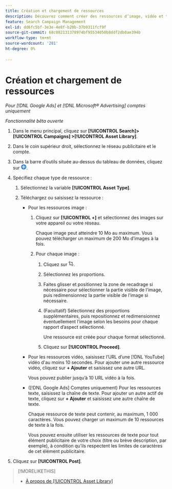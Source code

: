 ```yaml
---
title: Création et chargement de ressources
description: Découvrez comment créer des ressources d’image, vidéo et texte réutilisables et les télécharger dans votre [!DNL Google Ads] et [!DNL Microsoft® Advertising] bibliothèques de ressources au niveau du compte.
feature: Search Campaign Management
exl-id: dd6fc5bf-3e3e-4e8f-b20b-37b9311fcf9f
source-git-commit: 68c082131378974bf95534050b8ddf2db0ae394b
workflow-type: tm+mt
source-wordcount: '281'
ht-degree: 0%

---
```


# Création et chargement de ressources

*Pour [!DNL Google Ads] et [!DNL Microsoft® Advertising] comptes uniquement*

*Fonctionnalité bêta ouverte*

1. Dans le menu principal, cliquez sur **[!UICONTROL Search]> [!UICONTROL Campaigns] >[!UICONTROL Asset Library]**.

1. Dans le coin supérieur droit, sélectionnez le réseau publicitaire et le compte.

1. Dans la barre d’outils située au-dessus du tableau de données, cliquez sur ![Télécharger](/help/search-social-commerce/assets/add.png "Télécharger").

1. Spécifiez chaque type de ressource :

   1. Sélectionnez la variable **[!UICONTROL Asset Type]**.

   1. Téléchargez ou saisissez la ressource :

      * Pour les ressources image :

         1. Cliquez sur **[!UICONTROL +]** et sélectionnez des images sur votre appareil ou votre réseau.

            Chaque image peut atteindre 10 Mo au maximum. Vous pouvez télécharger un maximum de 200 Mo d’images à la fois.

         1. Pour chaque image :

            1. Cliquez sur ![Recadrer](/help/search-social-commerce/assets/crop.png "Recadrer").

            1. Sélectionnez les proportions.

            1. Faites glisser et positionnez la zone de recadrage si nécessaire pour sélectionner la partie visible de l’image, puis redimensionnez la partie visible de l’image si nécessaire.

            1. (Facultatif) Sélectionnez des proportions supplémentaires, puis repositionnez et redimensionnez éventuellement l’image selon les besoins pour chaque rapport d’aspect sélectionné.

               Une ressource est créée pour chaque format sélectionné.

            1. Cliquez sur **[!UICONTROL Proceed]**.

      * Pour les ressources vidéo, saisissez l’URL d’une [!DNL YouTube] vidéo d&#39;au moins 10 secondes. Pour ajouter une autre ressource vidéo, cliquez sur **+ Ajouter** et saisissez une autre URL.

        Vous pouvez publier jusqu’à 10 URL vidéo à la fois.

      * ([!DNL Google Ads] Comptes uniquement) Pour les ressources texte, saisissez la chaîne de texte. Pour ajouter un autre actif de texte, cliquez sur **+ Ajouter** et saisissez une autre chaîne de texte.

        Chaque ressource de texte peut contenir, au maximum, 1 000 caractères. Vous pouvez charger un maximum de 10 ressources de texte à la fois.

        Vous pouvez ensuite utiliser les ressources de texte pour tout élément publicitaire de votre choix (titre ou brève description, par exemple), à condition qu’ils respectent les limites de caractères de cet élément publicitaire.

1. Cliquez sur **[!UICONTROL Post]**.

>[!MORELIKETHIS]
>
>* [À propos de [!UICONTROL Asset Library]](asset-library-about.md)
